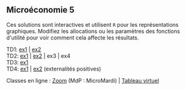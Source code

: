 
## Microéconomie 5

Ces solutions sont interactives et utilisent `R` pour les représentations graphiques. Modifiez les allocations ou les paramètres des fonctions d'utilité pour voir comment cela affecte les résultats.

TD1: [ex1](https://mybinder.org/v2/gh/antoine-jacquet/mybinder/4d82e12729b0cba8ca76ec90b5b6c7eb21644cea?filepath=Teaching%2FMicro%C3%A9conomie%205%2Fmicro5-TD1-ex1.ipynb)
  \| [ex2](https://mybinder.org/v2/gh/antoine-jacquet/mybinder/4d82e12729b0cba8ca76ec90b5b6c7eb21644cea?filepath=Teaching%2FMicro%C3%A9conomie%205%2Fmicro5-TD1-ex2.ipynb)  
TD2: [ex1](https://mybinder.org/v2/gh/antoine-jacquet/mybinder/4d82e12729b0cba8ca76ec90b5b6c7eb21644cea?filepath=Teaching%2FMicro%C3%A9conomie%205%2Fmicro5-TD2-ex1.ipynb)
  \| [ex2](https://mybinder.org/v2/gh/antoine-jacquet/mybinder/4d82e12729b0cba8ca76ec90b5b6c7eb21644cea?filepath=Teaching%2FMicro%C3%A9conomie%205%2Fmicro5-TD2-ex2.ipynb)
  \| ex3
  \| ex4  
TD3: [ex1](https://mybinder.org/v2/gh/antoine-jacquet/mybinder/4d82e12729b0cba8ca76ec90b5b6c7eb21644cea?filepath=Teaching%2FMicro%C3%A9conomie%205%2Fmicro5-TD3-ex1.ipynb)  
TD4: [ex1](https://mybinder.org/v2/gh/antoine-jacquet/mybinder/4d82e12729b0cba8ca76ec90b5b6c7eb21644cea?filepath=Teaching%2FMicro%C3%A9conomie%205%2Fmicro5-TD4-ex1.ipynb)
  \| [ex2](https://mybinder.org/v2/gh/antoine-jacquet/mybinder/4d82e12729b0cba8ca76ec90b5b6c7eb21644cea?filepath=Teaching%2FMicro%C3%A9conomie%205%2Fmicro5-TD4-ex2.ipynb) (externalités positives)

Classes en ligne : [Zoom](https://ut-capitole-fr.zoom.us/j/95728405507?pwd=b0hld29xM3M1TkE1M0dkbGkrZHhMUT09) (MdP : MicroMardi)
| [Tableau virtuel](https://ezwrite.benq.com/)




